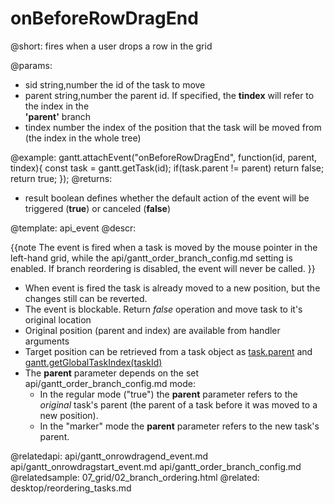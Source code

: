 onBeforeRowDragEnd
=============

@short:
 fires when a user drops a row in the grid
	

@params:
- sid			string,number			the id of the task to move
- parent		string,number			the parent id. If specified, the <b>tindex</b> will  refer to the  index in the <br> <b>'parent'</b> branch
- tindex		number					the index of the position that the task will be moved from <br> (the index in the whole tree)

@example:
gantt.attachEvent("onBeforeRowDragEnd", function(id, parent, tindex){
	const task = gantt.getTask(id);
	if(task.parent != parent)
		return false;
	return true;
});
@returns:  
- result     boolean       defines whether the default action of the event will be triggered (<b>true</b>) or canceled (<b>false</b>) 

@template:	api_event
@descr:

{{note
The event is fired when a task is moved by the mouse pointer in the left-hand grid, while the api/gantt_order_branch_config.md setting is enabled. If branch reordering is disabled, the event will never be called.
}}


- When event is fired the task is already moved to a new position, but the changes still can be reverted.
- The event is blockable. Return *false* operation and move task to it's original location
- Original position (parent and index) are available from handler arguments
- Target position can be retrieved from a task object as [task.parent](desktop/task_tree_operations.md#parentofatask) and [gantt.getGlobalTaskIndex(taskId)](api/gantt_getglobaltaskindex.md)
- The **parent** parameter depends on the set api/gantt_order_branch_config.md mode: 
	- In the regular mode ("true") the **parent** parameter refers to the *original* task's parent (the parent of a task before it was moved to a new position).
	- In the "marker" mode the **parent** parameter refers to the new task's parent.

@relatedapi:
	api/gantt_onrowdragend_event.md
	api/gantt_onrowdragstart_event.md
	api/gantt_order_branch_config.md
@relatedsample:
	07_grid/02_branch_ordering.html
@related:
	desktop/reordering_tasks.md
    
    

